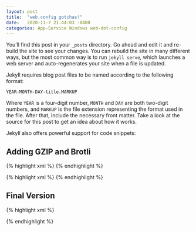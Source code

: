 ```yaml
---
layout: post
title:  "web.config gotchas!"
date:   2020-11-7 21:44:03 -0400
categories: App-Service Windows web-dot-config
---
```

You’ll find this post in your `_posts` directory. Go ahead and edit it and re-build the site to see your changes. You can rebuild the site in many different ways, but the most common way is to run `jekyll serve`, which launches a web server and auto-regenerates your site when a file is updated.

Jekyll requires blog post files to be named according to the following format:

`YEAR-MONTH-DAY-title.MARKUP`

Where `YEAR` is a four-digit number, `MONTH` and `DAY` are both two-digit numbers, and `MARKUP` is the file extension representing the format used in the file. After that, include the necessary front matter. Take a look at the source for this post to get an idea about how it works.

Jekyll also offers powerful support for code snippets:

## Adding GZIP and Brotli

{% highlight xml %}
        <urlCompression doStaticCompression="true" doDynamicCompression="true"/>
        <httpCompression>
            <dynamicTypes>
                <clear />
                <add enabled="true" mimeType="text/*"/>
                <add enabled="true" mimeType="message/*"/>
                <add enabled="true" mimeType="application/x-javascript"/>
                <add enabled="true" mimeType="application/javascript"/>
                <add enabled="true" mimeType="application/json"/>
                <add enabled="false" mimeType="*/*"/>
                <add enabled="true" mimeType="application/atom+xml"/>
                <add enabled="true" mimeType="application/atom+xml;charset=utf-8"/>
            </dynamicTypes>
            <staticTypes>
                <clear />
                <add enabled="true" mimeType="text/*"/>
                <add enabled="true" mimeType="message/*"/>
                <add enabled="true" mimeType="application/javascript"/>
                <add enabled="true" mimeType="application/atom+xml"/>
                <add enabled="true" mimeType="application/xaml+xml"/>
                <add enabled="true" mimeType="application/json"/>
                <add enabled="false" mimeType="*/*"/>
            </staticTypes>
        </httpCompression>
{% endhighlight %}



{% highlight xml %}
        <security>
            <requestFiltering>
                <denyUrlSequences>
                    <add sequence="xmlrpc.php" />
                    <add sequence="wp-json/wp/v2/" />
                </denyUrlSequences>
            </requestFiltering>
        </security>
{% endhighlight %}


## Final Version

{% highlight xml %}
<?xml version="1.0" encoding="UTF-8"?>
<configuration>
    <system.webServer>
<!-- BEGIN: New lines to add for GZIP! -->
        <urlCompression doStaticCompression="true" doDynamicCompression="true"/>
        <httpCompression>
            <dynamicTypes>
                <clear />
                <add enabled="true" mimeType="text/*"/>
                <add enabled="true" mimeType="message/*"/>
                <add enabled="true" mimeType="application/x-javascript"/>
                <add enabled="true" mimeType="application/javascript"/>
                <add enabled="true" mimeType="application/json"/>
                <add enabled="false" mimeType="*/*"/>
                <add enabled="true" mimeType="application/atom+xml"/>
                <add enabled="true" mimeType="application/atom+xml;charset=utf-8"/>
            </dynamicTypes>
            <staticTypes>
                <clear />
                <add enabled="true" mimeType="text/*"/>
                <add enabled="true" mimeType="message/*"/>
                <add enabled="true" mimeType="application/javascript"/>
                <add enabled="true" mimeType="application/atom+xml"/>
                <add enabled="true" mimeType="application/xaml+xml"/>
                <add enabled="true" mimeType="application/json"/>
                <add enabled="false" mimeType="*/*"/>
            </staticTypes>
        </httpCompression>
<!-- END: New lines to add for GZIP! -->
        <rewrite>
            <rules>
                <rule name="WordPress: http://<!-- Your Site Name Here -->.azurewebsites.net" patternSyntax="Wildcard">
                    <match url="*"/>
                    <conditions>
                        <add input="{REQUEST_FILENAME}" matchType="IsFile" negate="true"/>
                        <add input="{REQUEST_FILENAME}" matchType="IsDirectory" negate="true"/>
                    </conditions>
                    <action type="Rewrite" url="index.php"/>
                </rule>
            </rules>
        </rewrite>
<!-- BEGIN: New lines to add to block xmlrpc.php! -->
        <!-- 	  NOTE: You may want to disable the WP api as well with a plugin or block all access to wp-json/wp/v2/ -->
        <security>
            <requestFiltering>
                <denyUrlSequences>
                    <add sequence="xmlrpc.php" />
                <!-- the line below disables the whole wp api this may break something -->
                <!-- NOTE: Disabling the WP API may break some plugins and features, do so carefully and make sure to test! -->
                    <add sequence="wp-json/wp/v2/" />
                </denyUrlSequences>
            </requestFiltering>
        </security>
<!-- END: New lines to add to block xmlrpc.php! -->
    </system.webServer>
</configuration>
{% endhighlight %}
